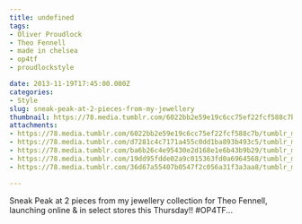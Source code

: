 ```yaml
---
title: undefined
tags:
- Oliver Proudlock
- Theo Fennell
- made in chelsea
- op4tf
- proudlockstyle

date: 2013-11-19T17:45:00.000Z
categories:
- Style
slug: sneak-peak-at-2-pieces-from-my-jewellery
thumbnail: https://78.media.tumblr.com/6022bb2e59e19c6cc75ef22fcf588c7b/tumblr_mwioojF5w91rhrm24o1_540.jpg
attachments:
- https://78.media.tumblr.com/6022bb2e59e19c6cc75ef22fcf588c7b/tumblr_mwioojF5w91rhrm24o1_1280.jpg
- https://78.media.tumblr.com/d7281c4c7171a455c0dd1ba893b493c5/tumblr_mwioojF5w91rhrm24o2_r1_1280.jpg
- https://78.media.tumblr.com/ba6b26c4e95430e2d168e1e6b43b9b29/tumblr_mwioojF5w91rhrm24o3_r1_1280.jpg
- https://78.media.tumblr.com/19dd95fdde02a9c015363fd0a6964568/tumblr_mwioojF5w91rhrm24o5_r2_500.jpg
- https://78.media.tumblr.com/36d67a55407b0547f2c056a31f3a3aa8/tumblr_mwioojF5w91rhrm24o4_r2_500.jpg

---
```


Sneak Peak at 2 pieces from my jewellery collection for Theo Fennell, launching online & in select stores this Thursday!! #OP4TF...
